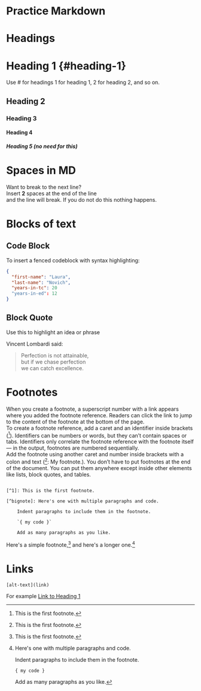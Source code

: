 # Practice Markdown
# Headings
# Heading 1 {#heading-1}
Use \# for headings 1 for heading 1, 2 for heading 2, and so on. 


## Heading 2
### Heading 3
#### Heading 4
##### Heading 5 (no need for this)

# Spaces in MD
Want to break to the next line?  
Insert **2** spaces at the end of the line  
and the line will break. If you do not do this 
nothing happens.

# Blocks of text
## Code Block
To insert a fenced codeblock with syntax highlighting:  

```json
{
  "first-name": "Laura",
  "last-name": "Novich",
  "years-in-tc": 20
  "years-in-ed": 12
}
```
## Block Quote
Use this to highlight an idea or phrase

Vincent Lombardi said:
>Perfection is not attainable,  
>but if we chase perfection  
>we can catch excellence.

# Footnotes
When you create a footnote, a superscript number with a link appears where you added the footnote reference. 
Readers can click the link to jump to the content of the footnote at the bottom of the page.  
To create a footnote reference, add a caret and an identifier inside brackets ([^1]). 
Identifiers can be numbers or words, but they can’t contain spaces or tabs. 
Identifiers only correlate the footnote reference with the footnote itself — in the output, footnotes are numbered sequentially.  
Add the footnote using another caret and number inside brackets with a colon and text ([^1]: My footnote.). 
You don’t have to put footnotes at the end of the document. You can put them anywhere except inside other elements like lists, block quotes, and tables.  

```Here's a simple footnote,[^1] and here's a longer one.[^bignote]

[^1]: This is the first footnote.

[^bignote]: Here's one with multiple paragraphs and code.

    Indent paragraphs to include them in the footnote.

    `{ my code }`

    Add as many paragraphs as you like.
```

Here's a simple footnote,[^1] and here's a longer one.[^bignote]
[^1]: This is the first footnote.

[^bignote]: Here's one with multiple paragraphs and code.

    Indent paragraphs to include them in the footnote.

    `{ my code }`

    Add as many paragraphs as you like.

# Links    
``[alt-text](link)`` 

For example
[Link to Heading 1](heading-1)

    
    
